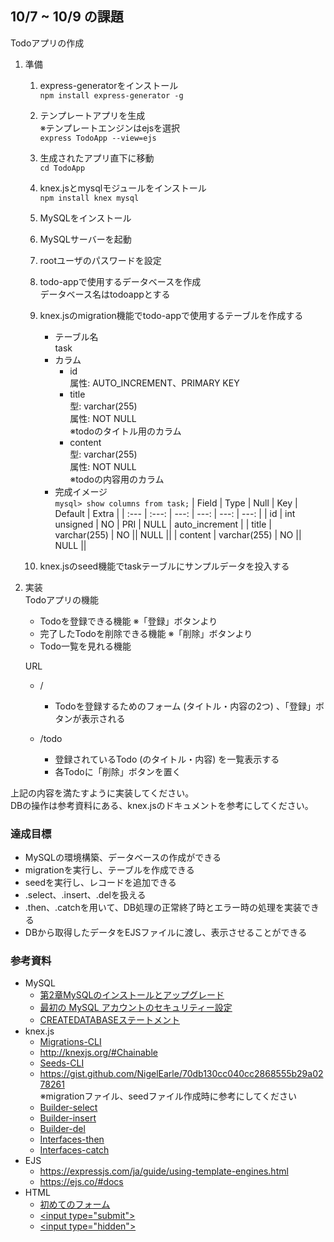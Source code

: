 ## 10/7 ~ 10/9 の課題
Todoアプリの作成

1. 準備
    1. express-generatorをインストール  
        `npm install express-generator -g`
    1. テンプレートアプリを生成  
        ※テンプレートエンジンはejsを選択  
        `express TodoApp --view=ejs`
    1. 生成されたアプリ直下に移動  
        `cd TodoApp`
    1. knex.jsとmysqlモジュールをインストール  
        `npm install knex mysql`
    1. MySQLをインストール
    1. MySQLサーバーを起動
    1. rootユーザのパスワードを設定
    1. todo-appで使用するデータベースを作成  
        データベース名はtodoappとする
    1. knex.jsのmigration機能でtodo-appで使用するテーブルを作成する
        - テーブル名  
            task
        - カラム
            - id  
                属性: AUTO_INCREMENT、PRIMARY KEY
            - title  
                型: varchar(255)  
                属性: NOT NULL  
                ※todoのタイトル用のカラム
            - content  
                型: varchar(255)  
                属性: NOT NULL  
                ※todoの内容用のカラム
        - 完成イメージ  
            `mysql> show columns from task;`
            | Field | Type | Null | Key | Default | Extra |
            | :--- | :---: | ---: | ---: | ---: | ---: |
            | id | int unsigned | NO | PRI | NULL | auto_increment |
            | title | varchar(255) | NO || NULL ||
            | content | varchar(255) | NO || NULL ||

    1. knex.jsのseed機能でtaskテーブルにサンプルデータを投入する

1. 実装  
    Todoアプリの機能
    - Todoを登録できる機能 ※「登録」ボタンより
    - 完了したTodoを削除できる機能 ※「削除」ボタンより
    - Todo一覧を見れる機能

    URL
    - /
        - Todoを登録するためのフォーム (タイトル・内容の2つ) 、「登録」ボタンが表示される

    - /todo
        - 登録されているTodo (のタイトル・内容) を一覧表示する
        - 各Todoに「削除」ボタンを置く

上記の内容を満たすように実装してください。  
DBの操作は参考資料にある、knex.jsのドキュメントを参考にしてください。


### 達成目標
* MySQLの環境構築、データベースの作成ができる
* migrationを実行し、テーブルを作成できる
* seedを実行し、レコードを追加できる
* .select、.insert、.delを扱える
* .then、.catchを用いて、DB処理の正常終了時とエラー時の処理を実装できる
* DBから取得したデータをEJSファイルに渡し、表示させることができる

### 参考資料
* MySQL
    * [第2章MySQLのインストールとアップグレード](https://dev.mysql.com/doc/refman/8.0/en/installing.html)
    * [最初の MySQL アカウントのセキュリティー設定](https://dev.mysql.com/doc/refman/5.6/ja/default-privileges.html)
    * [CREATEDATABASEステートメント](https://dev.mysql.com/doc/refman/8.0/en/create-database.html)
* knex.js
    * [Migrations-CLI](http://knexjs.org/#Migrations-CLI)
    * http://knexjs.org/#Chainable
    * [Seeds-CLI](http://knexjs.org/#Seeds-CLI)
    * https://gist.github.com/NigelEarle/70db130cc040cc2868555b29a0278261  
※migrationファイル、seedファイル作成時に参考にしてください
    * [Builder-select](http://knexjs.org/#Builder-select)
    * [Builder-insert](http://knexjs.org/#Builder-insert)
    * [Builder-del](http://knexjs.org/#Builder-del%20/%20delete)
    * [Interfaces-then](http://knexjs.org/#Interfaces-then)
    * [Interfaces-catch](http://knexjs.org/#Interfaces-catch)
* EJS
    * https://expressjs.com/ja/guide/using-template-engines.html
    * https://ejs.co/#docs
* HTML
    * [初めてのフォーム](https://developer.mozilla.org/ja/docs/Learn/Forms/Your_first_HTML_form)
    * [\<input type="submit">](https://developer.mozilla.org/ja/docs/Web/HTML/Element/input/submit)
    * [\<input type="hidden">](https://developer.mozilla.org/ja/docs/Web/HTML/Element/input/hidden)
